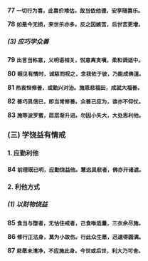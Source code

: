 
**77 `一切行为喜，此喜价难估。故当依他德，安享随喜乐。`**

**78 `如是今无损，来世乐亦多。反之因嫉苦，后世苦更增。`**

##### (3) 应巧学众善

**79 `出言当称意，义明语相关，悦意离贪嗔，柔和调适中。`**

**80 `眼见有情时，诚慈而视之，念我依于彼，乃能成佛道。`**

**81 `热衷恒修善，或勤兴对治。施恩悲福田，成就大福善。`**

**82 `善巧具信已，即当常修善。众善己应为，谁亦不仰仗。`**

**83 `施等波罗蜜，层层渐升进。勿因小失大，大处思利他。`**

### (三) 学饶益有情戒

#### 1. 应勤利他

**84 `前理既已明，应勤饶益他。慧远具悲者，佛亦开诸遮。`**

#### 2. 利他方式

##### (1) 以财物饶益

**85 `食当与堕者，无怙住戒者，己食唯适量，三衣余尽施。`**

**86 `修行正法身，莫为小故伤。行此众生愿，迅速得圆满。`**

**87 `悲愿未清净，不应施此身。今世或后世，利大乃可舍。`**